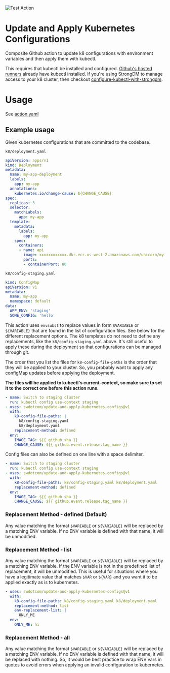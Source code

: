 ![Test Action](https://github.com/swdotcom/update-and-apply-kubernetes-configs/workflows/Test%20Action/badge.svg)

# Update and Apply Kubernetes Configurations

Composite Github action to update k8 configurations with environment variables and then apply them with kubectl.

This requires that kubectl be installed and configured. [Github's hosted runners](https://docs.github.com/en/actions/reference/software-installed-on-github-hosted-runners) already have kubectl installed. If you're using StrongDM to manage access to your k8 cluster, then checkout [configure-kubectl-with-strongdm](https://github.com/marketplace/actions/configure-kubectl-with-strongdm).

# Usage

See [action.yaml](action.yaml)

## Example usage

Given kubernetes configurations that are committed to the codebase.

`k8/deployment.yaml`
```yaml
apiVersion: apps/v1
kind: Deployment
metadata:
  name: my-app-deployment
  labels:
    app: my-app
  annotations:
    kubernetes.io/change-cause: ${CHANGE_CAUSE}
spec:
  replicas: 3
  selector:
    matchLabels:
      app: my-app
  template:
    metadata:
      labels:
        app: my-app
    spec:
      containers:
      - name: api
        image: xxxxxxxxxxxx.dkr.ecr.us-west-2.amazonaws.com/unicorn/my-app:${IMAGE_TAG}
        ports:
        - containerPort: 80
```

`k8/config-staging.yaml`
```yaml
kind: ConfigMap
apiVersion: v1
metadata:
  name: my-app
  namespace: default
data:
  APP_ENV: 'staging'
  SOME_CONFIG: 'hello'
```

This action uses `envsubst` to replace values in form `$VARIABLE` or `${VARIABLE}` that are found in the list of configuration files. See below for the different replacement options. The k8 templates do not need to define any replacements, like the `k8/config-staging.yaml` above. It's still useful to apply these during the deployment so that configurations can be managed through git.

The order that you list the files for `k8-config-file-paths` is the order that they will be applied to your cluster. So, you probably want to apply any configMap updates before applying the deployment.

**The files will be applied to kubectl's current-context, so make sure to set it to the correct one before this action runs.**

```yaml
- name: Switch to staging cluster
  run: kubectl config use-context staging
- uses: swdotcom/update-and-apply-kubernetes-configs@v1
  with:
    k8-config-file-paths: |
      k8/config-staging.yaml
      k8/deployment.yaml
    replacement-method: defined
  env:
    IMAGE_TAG: ${{ github.sha }}
    CHANGE_CAUSE: ${{ github.event.release.tag_name }}
```

Config files can also be defined on one line with a space delimiter.

```yaml
- name: Switch to staging cluster
  run: kubectl config use-context staging
- uses: swdotcom/update-and-apply-kubernetes-configs@v1
  with:
    k8-config-file-paths: k8/config-staging.yaml k8/deployment.yaml
    replacement-method: defined
  env:
    IMAGE_TAG: ${{ github.sha }}
    CHANGE_CAUSE: ${{ github.event.release.tag_name }}
```

### Replacement Method - **defined (Default)**
Any value matching the format `$VARIABLE` or `${VARIABLE}` will be replaced by a matching ENV variable. If no ENV variable is defined with that name, it will be unmodified.

### Replacement Method - **list**
Any value matching the format `$VARIABLE` or `${VARIABLE}` will be replaced by a matching ENV variable. If the ENV variable is not in the predefined list of replacement, it will be unmodified. This is useful for situations where you have a legitimate value that matches `$VAR` or `${VAR}` and you want it to be applied exactly as is to kubernetes.

```yaml
- uses: swdotcom/update-and-apply-kubernetes-configs@v1
  with:
    k8-config-file-paths: k8/config-staging.yaml k8/deployment.yaml
    replacement-method: list
    env-replacement-list: |
      ONLY_ME
  env:
    ONLY_ME: hi
```

### Replacement Method - **all**
Any value matching the format `$VARIABLE` or `${VARIABLE}` will be replaced by a matching ENV variable. If no ENV variable is defined with that name, it will be replaced with nothing. So, it would be best practice to wrap ENV vars in quotes to avoid errors when applying an invalid configuration to kubernetes.
